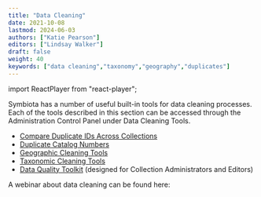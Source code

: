 ```yaml
---
title: "Data Cleaning"
date: 2021-10-08
lastmod: 2024-06-03
authors: ["Katie Pearson"]
editors: ["Lindsay Walker"]
draft: false
weight: 40 
keywords: ["data cleaning","taxonomy","geography","duplicates"]
---
```


import ReactPlayer from "react-player";

Symbiota has a number of useful built-in tools for data cleaning processes. Each of the tools described in this section can be accessed through the Administration Control Panel under Data Cleaning Tools.

- [Compare Duplicate IDs Across Collections](/docs/Collection_Manager_Guide/Data_Cleaning/compare_duplicate_ids)
- [Duplicate Catalog Numbers](/docs/Collection_Manager_Guide/Data_Cleaning/duplicate_catalog_numbers)
- [Geographic Cleaning Tools](/docs/Collection_Manager_Guide/Data_Cleaning/geographic_cleaning)
- [Taxonomic Cleaning Tools](/docs/Collection_Manager_Guide/Data_Cleaning/taxonomic_cleaning)
- [Data Quality Toolkit](/docs/Collection_Manager_Guide/Data_Cleaning/data_quality_toolkit) (designed for Collection Administrators and Editors)

A webinar about data cleaning can be found here:

<ReactPlayer
  playing={false}
  controls
  url="https://www.youtube.com/watch?v=k3VkKqLoecs"
/>